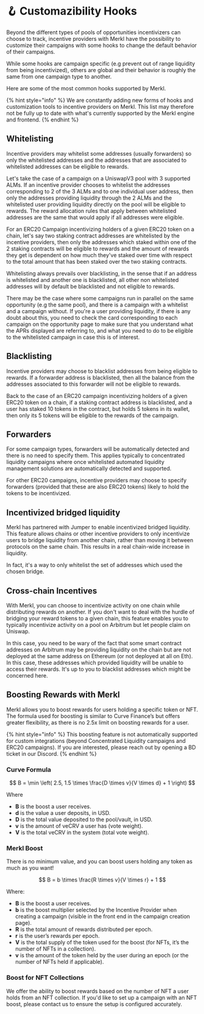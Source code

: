 # 🪝 Customazibility Hooks

Beyond the different types of pools of opportunities incentivizers can choose to track, incentive providers with Merkl have the possibility to customize their campaigns with some hooks to change the default behavior of their campaigns.

While some hooks are campaign specific (e.g prevent out of range liquidity from being incentivized), others are global and their behavior is roughly the same from one campaign type to another.

Here are some of the most common hooks supported by Merkl.

{% hint style="info" %}
We are constantly adding new forms of hooks and customization tools to incentive providers on Merkl. This list may therefore not be fully up to date with what's currently supported by the Merkl engine and frontend.
{% endhint %}

## Whitelisting

Incentive providers may whitelist some addresses (usually forwarders) so only the whitelisted addresses and the addresses that are associated to whitelisted addresses can be eligible to rewards.

Let's take the case of a campaign on a UniswapV3 pool with 3 supported ALMs. If an incentive provider chooses to whitelist the addresses corresponding to 2 of the 3 ALMs and to one individual user address, then only the addresses providing liquidity through the 2 ALMs and the whitelisted user providing liquidity directly on the pool will be eligible to rewards.
The reward allocation rules that apply between whitelisted addresses are the same that would apply if all addresses were eligible.

For an ERC20 Campaign incentivizing holders of a given ERC20 token on a chain, let's say two staking contract addresses are whitelisted by the incentive providers, then only the addresses which staked within one of the 2 staking contracts will be eligible to rewards and the amount of rewards they get is dependent on how much they've staked over time with respect to the total amount that has been staked over the two staking contracts.

Whitelisting always prevails over blacklisting, in the sense that if an address is whitelisted and another one is blacklisted, all other non whitelisted addresses will by default be blacklisted and not eligible to rewards.

There may be the case where some campaigns run in parallel on the same opportunity (e.g the same pool), and there is a campaign with a whitelist and a campaign without. If you're a user providing liquidity, if there is any doubt about this, you need to check the card corresponding to each campaign on the opportunity page to make sure that you understand what the APRs displayed are referring to, and what you need to do to be eligible to the whitelisted campaign in case this is of interest.

## Blacklisting

Incentive providers may choose to blacklist addresses from being eligible to rewards. If a forwarder address is blacklisted, then all the balance from the addresses associated to this forwarder will not be eligible to rewards.

Back to the case of an ERC20 campaign incentivizing holders of a given ERC20 token on a chain, if a staking contract address is blacklisted, and a user has staked 10 tokens in the contract, but holds 5 tokens in its wallet, then only its 5 tokens will be eligible to the rewards of the campaign.

## Forwarders

For some campaign types, forwarders will be automatically detected and there is no need to specify them. This applies typically to concentrated liquidity campaigns where once whitelisted automated liquidity management solutions are automatically detected and supported.

For other ERC20 campaigns, incentive providers may choose to specify forwarders (provided that these are also ERC20 tokens) likely to hold the tokens to be incentivized.

## Incentivized bridged liquidity

Merkl has partnered with Jumper to enable incentivized bridged liquidity. This feature allows chains or other incentive providers to only incentivize users to bridge liquidity from another chain, rather than moving it between protocols on the same chain. This results in a real chain-wide increase in liquidity.

In fact, it's a way to only whitelist the set of addresses which used the chosen bridge.

## Cross-chain Incentives

With Merkl, you can choose to incentivize activity on one chain while distributing rewards on another. If you don't want to deal with the hurdle of bridging your reward tokens to a given chain, this feature enables you to typically incentivize activity on a pool on Arbitrum but let people claim on Uniswap.

In this case, you need to be wary of the fact that some smart contract addresses on Arbitrum may be providing liquidity on the chain but are not deployed at the same address on Ethereum (or not deployed at all on Eth). In this case, these addresses which provided liquidity will be unable to access their rewards. It's up to you to blacklist addresses which might be concerned here.

## Boosting Rewards with Merkl

Merkl allows you to boost rewards for users holding a specific token or NFT. The formula used for boosting is similar to Curve Finance’s but offers greater flexibility, as there is no 2.5x limit on boosting rewards for a user.

{% hint style="info" %}
This boosting feature is not automatically supported for custom integrations (beyond Concentrated Liquidity campaigns and ERC20 campaigns). If you are interested, please reach out by opening a BD ticket in our Discord.
{% endhint %}

### Curve Formula

$$
B = \min \left( 2.5, 1.5 \times \frac{D \times v}{V \times d} + 1 \right)
$$

Where

- **B** is the boost a user receives.
- **d** is the value a user deposits, in USD.
- **D** is the total value deposited to the pool/vault, in USD.
- **v** is the amount of veCRV a user has (vote weight).
- **V** is the total veCRV in the system (total vote weight).

### Merkl Boost

There is no minimum value, and you can boost users holding any token as much as you want!

$$
B = b \times \frac{R \times v}{V \times r} + 1
$$

Where:

- **B** is the boost a user receives.
- **b** is the boost multiplier selected by the Incentive Provider when creating a campaign (visible in the front end in the campaign creation page).
- **R** is the total amount of rewards distributed per epoch.
- **r** is the user’s rewards per epoch.
- **V** is the total supply of the token used for the boost (for NFTs, it’s the number of NFTs in a collection).
- **v** is the amount of the token held by the user during an epoch (or the number of NFTs held if applicable).

### Boost for NFT Collections

We offer the ability to boost rewards based on the number of NFT a user holds from an NFT collection. If you'd like to set up a campaign with an NFT boost, please contact us to ensure the setup is configured accurately.
